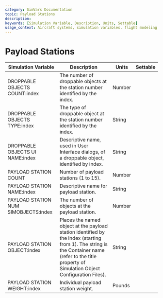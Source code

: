 ```yaml
---
category: SimVars Documentation
topic: Payload Stations
description: 
keywords: [Simulation Variable, Description, Units, Settable]
usage_context: Aircraft systems, simulation variables, flight modeling
---
```


# Payload Stations

| Simulation Variable | Description | Units | Settable |
| --- | --- | --- | --- |
| DROPPABLE OBJECTS COUNT:index | The number of droppable objects at the station number identified by the index. | Number |  |
| DROPPABLE OBJECTS TYPE:index | The type of droppable object at the station number identified by the index. | String |  |
| DROPPABLE OBJECTS UI NAME:index | Descriptive name, used in User Interface dialogs, of a droppable object, identified by index. | String |  |
| PAYLOAD STATION COUNT | Number of payload stations (1 to 15). | Number |  |
| PAYLOAD STATION NAME:index | Descriptive name for payload station. | String |  |
| PAYLOAD STATION NUM SIMOBJECTS:index | The number of objects at the payload station. | Number |  |
| PAYLOAD STATION OBJECT:index | Places the named object at the payload station identified by the index (starting from 1). The string is the Container name (refer to the title property of Simulation Object Configuration Files). | String |  |
| PAYLOAD STATION WEIGHT:index | Individual payload station weight. | Pounds |  |